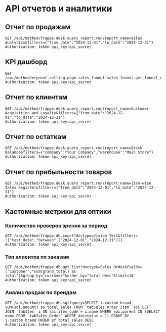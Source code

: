 
# API отчетов и аналитики

## Отчет по продажам

```
GET /api/method/frappe.desk.query_report.run?report_name=Sales Analytics&filters={"from_date":"2024-12-01","to_date":"2024-12-31"}
Authorization: token api_key:api_secret
```

## KPI дашборд

```
GET /api/method/erpnext.selling.page.sales_funnel.sales_funnel.get_funnel_data
Authorization: token api_key:api_secret
```

## Отчет по клиентам

```
GET /api/method/frappe.desk.query_report.run?report_name=Customer Acquisition and Loyalty&filters={"from_date":"2024-12-01","to_date":"2024-12-31"}
Authorization: token api_key:api_secret
```

## Отчет по остаткам

```
GET /api/method/frappe.desk.query_report.run?report_name=Stock Balance&filters={"company":"Your Company","warehouse":"Main Store"}
Authorization: token api_key:api_secret
```

## Отчет по прибыльности товаров

```
GET /api/method/frappe.desk.query_report.run?report_name=Item-wise Sales Register&filters={"from_date":"2024-12-01","to_date":"2024-12-31"}
Authorization: token api_key:api_secret
```

## Кастомные метрики для оптики

### Количество проверок зрения за период

```
GET /api/method/frappe.db.count?doctype=Vision Test&filters=[["test_date","between",["2024-12-01","2024-12-31"]]]
Authorization: token api_key:api_secret
```

### Топ клиентов по заказам

```
GET /api/method/frappe.db.get_list?doctype=Sales Order&fields=["customer","sum(grand_total) as total"]&group_by="customer"&order_by="total desc"&limit=10
Authorization: token api_key:api_secret
```

### Анализ продаж по брендам

```
GET /api/method/frappe.db.sql?query=SELECT i.custom_brand, SUM(soi.amount) as total_sales FROM `tabSales Order Item` soi LEFT JOIN `tabItem` i ON soi.item_code = i.name WHERE soi.parent IN (SELECT name FROM `tabSales Order` WHERE docstatus = 1) GROUP BY i.custom_brand ORDER BY total_sales DESC
Authorization: token api_key:api_secret
```
